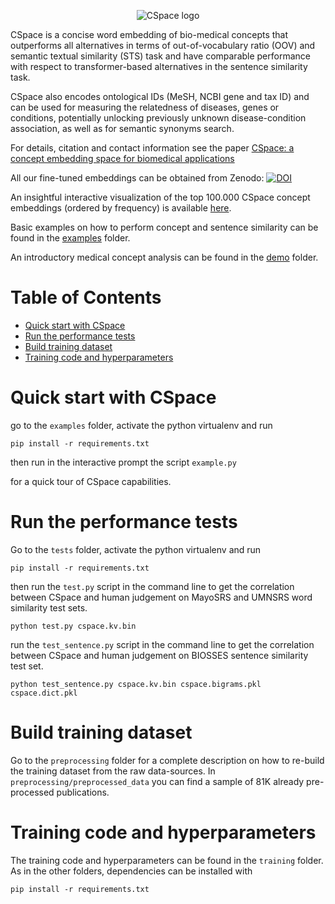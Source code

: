 <p align="center">
  <img src="https://media.githubusercontent.com/media/cosbi-research/cspace/refs/heads/main/logo.png" alt="CSpace logo"/>
</p>

CSpace is a concise word embedding of bio-medical concepts that outperforms all alternatives in terms of out-of-vocabulary ratio (OOV) and semantic textual similarity (STS) task and have comparable performance with respect to transformer-based alternatives in the sentence similarity task.

CSpace also encodes ontological IDs (MeSH, NCBI gene and tax ID) and can be used for measuring the relatedness of diseases, genes or conditions, potentially unlocking previously unknown disease-condition association, as well as for semantic synonyms search.

For details, citation and contact information see the paper [CSpace: a concept embedding space for biomedical applications](https://doi.org/10.1093/bioinformatics/btaf376)

All our fine-tuned embeddings can be obtained from Zenodo: [![DOI](https://zenodo.org/badge/DOI/10.5281/zenodo.14781672.svg)](https://doi.org/10.5281/zenodo.14781672)

An insightful interactive visualization of the top 100.000 CSpace concept embeddings (ordered by frequency) is available [here](https://projector.tensorflow.org/?config=https://raw.githubusercontent.com/cosbi-research/cspace/refs/heads/main/visualization/projector_config.json).

Basic examples on how to perform concept and sentence similarity can be found in the [examples](examples) folder.

An introductory medical concept analysis can be found in the [demo](demo) folder.


# Table of Contents
- [Quick start with CSpace](#quick-start-with-cspace)
- [Run the performance tests](#run-the-performance-tests)
- [Build training dataset](#build-training-dataset)
- [Training code and hyperparameters](#training-code-and-hyperparameters)

# Quick start with CSpace

go to the `examples` folder, 
activate the python virtualenv and run

```
pip install -r requirements.txt
```

then run in the interactive prompt the script `example.py`

for a quick tour of CSpace capabilities.

# Run the performance tests

Go to the `tests` folder,
activate the python virtualenv and run

```
pip install -r requirements.txt
```

then run the `test.py` script in the command line
to get the correlation between CSpace and human judgement on MayoSRS and UMNSRS word similarity test sets.

```
python test.py cspace.kv.bin
```

run the `test_sentence.py` script in the command line
to get the correlation between CSpace and human judgement on BIOSSES sentence similarity test set.

```
python test_sentence.py cspace.kv.bin cspace.bigrams.pkl cspace.dict.pkl
```

# Build training dataset

Go to the `preprocessing` folder for a complete description on how to re-build the training dataset from the raw data-sources.
In `preprocessing/preprocessed_data` you can find a sample of 81K already pre-processed publications.

# Training code and hyperparameters

The training code and hyperparameters can be found in the `training` folder.
As in the other folders, dependencies can be installed with 

```
pip install -r requirements.txt
```
